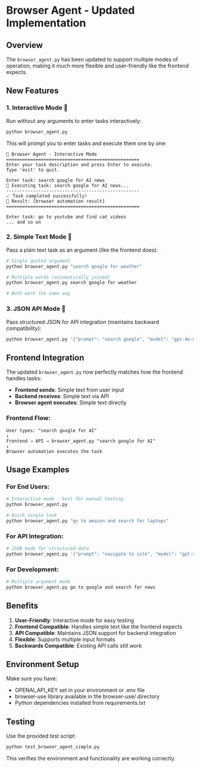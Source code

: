 # Browser Agent - Updated Implementation

## Overview

The `browser_agent.py` has been updated to support multiple modes of operation, making it much more flexible and user-friendly like the frontend expects.

## New Features

### 1. Interactive Mode 🎯
Run without any arguments to enter tasks interactively:

```bash
python browser_agent.py
```

This will prompt you to enter tasks and execute them one by one:
```
🤖 Browser Agent - Interactive Mode
==================================================
Enter your task description and press Enter to execute.
Type 'exit' to quit.

Enter task: search google for AI news
🚀 Executing task: search google for AI news...
--------------------------------------------------
✅ Task completed successfully!
📄 Result: [browser automation result]
==================================================

Enter task: go to youtube and find cat videos
... and so on
```

### 2. Simple Text Mode 📝
Pass a plain text task as an argument (like the frontend does):

```bash
# Single quoted argument
python browser_agent.py "search google for weather"

# Multiple words (automatically joined)
python browser_agent.py search google for weather

# Both work the same way
```

### 3. JSON API Mode 🔧
Pass structured JSON for API integration (maintains backward compatibility):

```bash
python browser_agent.py '{"prompt": "search google", "model": "gpt-4o-mini", "temperature": 0.7}'
```

## Frontend Integration

The updated `browser_agent.py` now perfectly matches how the frontend handles tasks:

- **Frontend sends**: Simple text from user input
- **Backend receives**: Simple text via API
- **Browser agent executes**: Simple text directly

### Frontend Flow:
```
User types: "search google for AI"
↓
Frontend → API → browser_agent.py "search google for AI"
↓
Browser automation executes the task
```

## Usage Examples

### For End Users:
```bash
# Interactive mode - best for manual testing
python browser_agent.py

# Quick single task
python browser_agent.py "go to amazon and search for laptops"
```

### For API Integration:
```bash
# JSON mode for structured data
python browser_agent.py '{"prompt": "navigate to site", "model": "gpt-4o-mini"}'
```

### For Development:
```bash
# Multiple argument mode
python browser_agent.py go to google and search for news
```

## Benefits

1. **User-Friendly**: Interactive mode for easy testing
2. **Frontend Compatible**: Handles simple text like the frontend expects
3. **API Compatible**: Maintains JSON support for backend integration
4. **Flexible**: Supports multiple input formats
5. **Backwards Compatible**: Existing API calls still work

## Environment Setup

Make sure you have:
- OPENAI_API_KEY set in your environment or .env file
- browser-use library available in the browser-use/ directory
- Python dependencies installed from requirements.txt

## Testing

Use the provided test script:
```bash
python test_browser_agent_simple.py
```

This verifies the environment and functionality are working correctly.